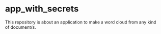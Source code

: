 # app_with_secrets
This repository is about an application to make a word cloud from any kind of document/s.
